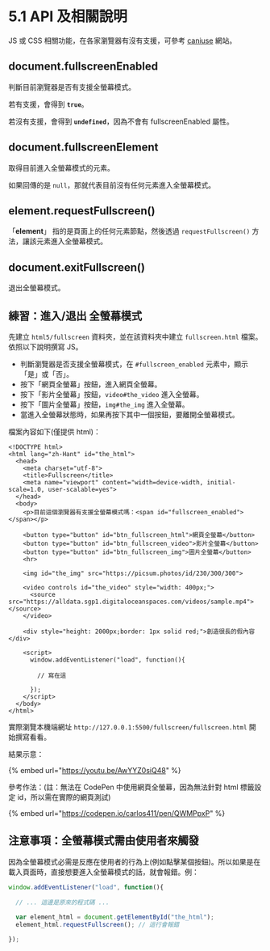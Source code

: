 # 5.1 API 及相關說明

JS 或 CSS 相關功能，在各家瀏覽器有沒有支援，可參考 [caniuse](https://caniuse.com/#search=fullscreenEnabled) 網站。



## document.fullscreenEnabled

判斷目前瀏覽器是否有支援全螢幕模式。

若有支援，會得到 **`true`**。

若沒有支援，會得到 **`undefined`**，因為不會有 fullscreenEnabled 屬性。



## document.fullscreenElement

取得目前進入全螢幕模式的元素。

如果回傳的是 `null`，那就代表目前沒有任何元素進入全螢幕模式。



## element.requestFullscreen()

「**element**」 指的是頁面上的任何元素節點，然後透過 `requestFullscreen()` 方法，讓該元素進入全螢幕模式。



## document.exitFullscreen()

退出全螢幕模式。



## 練習：進入/退出 全螢幕模式

先建立 `html5/fullscreen` 資料夾，並在該資料夾中建立 `fullscreen.html` 檔案。依照以下說明撰寫 JS。

* 判斷瀏覽器是否支援全螢幕模式，在 `#fullscreen_enabled` 元素中，顯示「是」或「否」。
* 按下「網頁全螢幕」按鈕，進入網頁全螢幕。
* 按下「影片全螢幕」按鈕，`video#the_video` 進入全螢幕。
* 按下「圖片全螢幕」按鈕，`img#the_img` 進入全螢幕。
* 當進入全螢幕狀態時，如果再按下其中一個按鈕，要離開全螢幕模式。

檔案內容如下(僅提供 html)：

```markup
<!DOCTYPE html>
<html lang="zh-Hant" id="the_html">
  <head>
    <meta charset="utf-8">
    <title>Fullscreen</title>
    <meta name="viewport" content="width=device-width, initial-scale=1.0, user-scalable=yes">
  </head>
  <body>
    <p>目前這個瀏覽器有支援全螢幕模式嗎：<span id="fullscreen_enabled"></span></p>

    <button type="button" id="btn_fullscreen_html">網頁全螢幕</button>
    <button type="button" id="btn_fullscreen_video">影片全螢幕</button>
    <button type="button" id="btn_fullscreen_img">圖片全螢幕</button>
    <hr>

    <img id="the_img" src="https://picsum.photos/id/230/300/300">

    <video controls id="the_video" style="width: 400px;">
      <source src="https://alldata.sgp1.digitaloceanspaces.com/videos/sample.mp4"></source>
    </video>
    
    <div style="height: 2000px;border: 1px solid red;">創造很長的假內容</div>

    <script>
      window.addEventListener("load", function(){

        // 寫在這

      });
    </script>
  </body>
</html>
```

實際瀏覽本機端網址 `http://127.0.0.1:5500/fullscreen/fullscreen.html` 開始撰寫看看。

結果示意：

{% embed url="https://youtu.be/AwYYZ0siQ48" %}



參考作法：(註：無法在 CodePen 中使用網頁全螢幕，因為無法針對 html 標籤設定 id，所以需在實際的網頁測試)

{% embed url="https://codepen.io/carlos411/pen/QWMPpxP" %}



## 注意事項：全螢幕模式需由使用者來觸發

因為全螢幕模式必需是反應在使用者的行為上(例如點擊某個按鈕)。所以如果是在載入頁面時，直接想要進入全螢幕模式的話，就會報錯。例：

```javascript
window.addEventListener("load", function(){
  
  // ... 這邊是原來的程式碼 ...
    
  var element_html = document.getElementById("the_html");
  element_html.requestFullscreen(); // 這行會報錯

});
```



